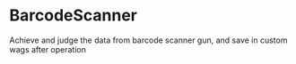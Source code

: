 # BarcodeScanner
Achieve and judge the data from barcode scanner gun, and save in custom wags after operation
